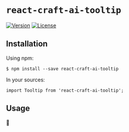 # `react-craft-ai-tooltip` #

[![Version](https://img.shields.io/npm/v/react-craft-ai-tooltip.svg?style=flat-square)](https://npmjs.org/package/react-craft-ai-tooltip) [![License](https://img.shields.io/badge/license-BSD--3--Clause-42358A.svg?style=flat-square)](https://github.com/craft-ai/react-craft-ai-components/blob/master/LICENSE)

## Installation ##

Using npm:

```console
$ npm install --save react-craft-ai-tooltip
```

In your sources:

```es6
import Tooltip from 'react-craft-ai-tooltip';
```

## Usage ##

:construction:
